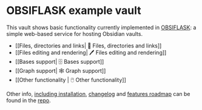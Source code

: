 # OBSIFLASK example vault

This vault shows basic functionality currently implemented in [OBSIFLASK](https://github.com/bahleg/OBSIFLASK): a simple web-based service for hosting Obsidian vaults.

* [[Files, directories and links| 📄 Files, directories and links]]
* [[Files editing and rendering| 🖊️ Files editing and rendering]]
* [[Bases support| 🗄️ Bases support]]
* [[Graph support| 🕸 Graph support]]
* [[Other functionality | 🖱️ Other functionality]]


Other info, [including installation](https://github.com/bahleg/OBSIFLASK?tab=readme-ov-file#-getting-started),
[changelog](https://github.com/bahleg/OBSIFLASK/blob/main/changelog.md) and [features roadmap](https://github.com/bahleg/OBSIFLASK/blob/main/roadmap.md) can be found in the [repo](https://github.com/bahleg/OBSIFLASK). 